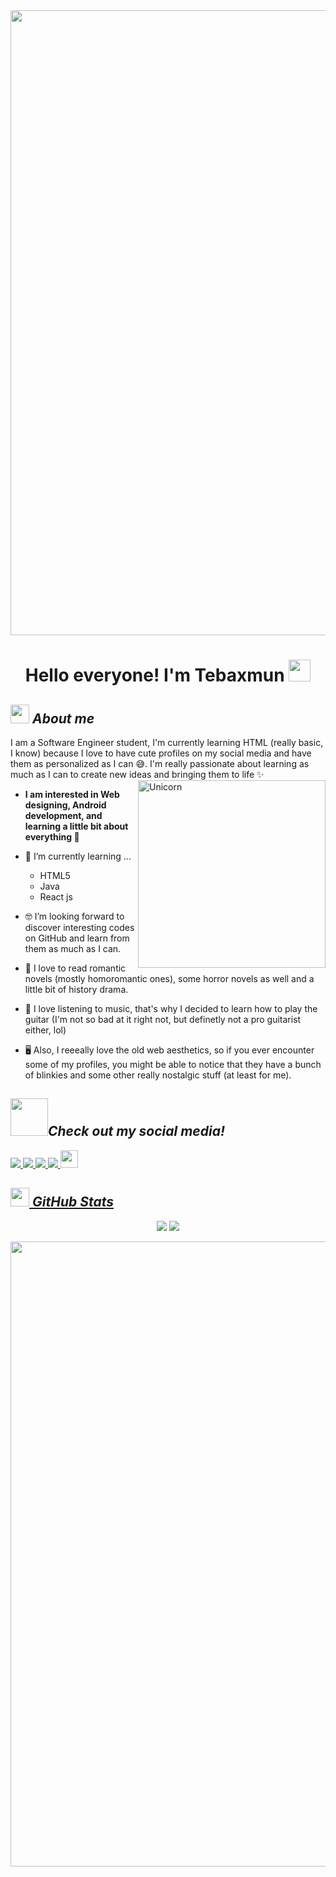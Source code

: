 <div style="text-align: center">
 <img src="https://64.media.tumblr.com/29b9343466f7e07b0abe231f73981f99/54b044c3d1ec0fab-df/s500x750/ae90333c9281b201ead90c0bf418341a8197e08e.gifv" style="width: 1000px; height: auto">
</div>

<h1 align="center">Hello everyone! I'm Tebaxmun <img src="https://media1.giphy.com/media/v1.Y2lkPTc5MGI3NjExanRjdXcwaTJrZGxvZnhsN2Zqem83c280cXE5Yjl5MXlid2ZweTkwaCZlcD12MV9pbnRlcm5hbF9naWZfYnlfaWQmY3Q9Zw/WhoNyvVjuB88HjDK0l/giphy.gif" width="35"></h1>
<p align="center">



## <img src="https://media.giphy.com/media/ObNTw8Uzwy6KQ/giphy.gif" width="30px">&nbsp;***About me***

I am a Software Engineer student, I'm currently learning HTML (really basic, I know) because I love to have cute profiles on my social media and have them as personalized as I can 😅. I'm really passionate about learning as much as I can to create new ideas and bringing them to life ✨
 <img align="right" width=300px alt="Unicorn" src="https://c.tenor.com/GN73MKBawZYAAAAi/busy-cute.gif" />

* **I am interested in Web designing, Android development, and learning a little bit about everything 🤩**

- 🌱 I’m currently learning ...
 
  - HTML5
  - Java
  - React js

- 🤓 I’m looking forward to discover interesting codes on GitHub and learn from them as much as I can.

- 📖 I love to read romantic novels (mostly homoromantic ones), some horror novels as well and a little bit of history drama.
- 🎵 I love listening to music, that's why I decided to learn how to play the guitar (I'm not so bad at it right not, but definetly not a pro guitarist either, lol)
- 🖥️ Also, I reeeally love the old web aesthetics, so if you ever encounter some of my profiles, you might be able to notice that they have a bunch of blinkies and some other really nostalgic stuff (at least for me).

## <img src="https://media3.giphy.com/media/v1.Y2lkPTc5MGI3NjExZzNtZGF1dDBscjZ5ZDBhbXBqbmVyZzNobnFuMDB1YnpzYTVlOXgwcyZlcD12MV9pbnRlcm5hbF9naWZfYnlfaWQmY3Q9cw/4ZcOp90meNVJG9Xh3H/giphy.gif" width="60px">***Check out my social media!***

<a href="https://www.instagram.com/tebaxmun" target="_blank">
 <img src="https://img.shields.io/badge/Instagram-%23E4405F.svg?style=for-the-badge&logo=Instagram&logoColor=white">
</a>
<a href="https://tebaxmun.tumblr.com" target="_blank">
 <img src="https://img.shields.io/badge/Tumblr-%2336465D.svg?style=for-the-badge&logo=Tumblr&logoColor=white">
</a>
<a href="https://x.com/tebaxmun" target="_blank">
 <img src="https://img.shields.io/badge/X-%23000000.svg?style=for-the-badge&logo=X&logoColor=white">
</a>
<a href="https://www.reddit.com/user/xSadBoiix/" target="_blank">
 <img src="https://img.shields.io/badge/Reddit-FF4500?style=for-the-badge&logo=reddit&logoColor=white">
<a href="https://spacehey.com/tebaxmun" target="_blank">
 <img src="https://64.media.tumblr.com/9c8c2a26eb985cd161772cb9f9e36ad5/f5cd88b4d7e3d3fb-94/s250x400/6f8c6b5fdc6a9298665d1ed2ee0fadf2ce5a6ffd.gifv" height="28">

## <img src="https://media2.giphy.com/media/v1.Y2lkPTc5MGI3NjExczVraTRsMXRzcGthYzZ1Z29pNWl6bW5seTR0cGN5cGpmOTBkYXl4ciZlcD12MV9pbnRlcm5hbF9naWZfYnlfaWQmY3Q9cw/RVWSqOsgDAq0W3051o/giphy.gif" width="30px"> ***GitHub Stats***
<div align="center">
 
 [![](https://github-readme-stats.vercel.app/api?username=Tebaxmun&show_icons=true&theme=tokyonight&hide_border=true&locale=en)](https://github.com/Tebaxmun)
 [![](https://github-readme-streak-stats.herokuapp.com/?user=Tebaxmun&theme=material-palenight)](https://github.com/Tebaxmun)

</div>

<div style="text-align: center">
 <img src="https://64.media.tumblr.com/29b9343466f7e07b0abe231f73981f99/54b044c3d1ec0fab-df/s500x750/ae90333c9281b201ead90c0bf418341a8197e08e.gifv" style="width: 1000px; height: auto">
</div>
